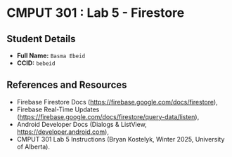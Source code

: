 # CMPUT 301 : Lab 5 - Firestore

## Student Details

- **Full Name:** `Basma Ebeid`
- **CCID:** `bebeid`

## References and Resources

- Firebase Firestore Docs (https://firebase.google.com/docs/firestore),
- Firebase Real-Time Updates (https://firebase.google.com/docs/firestore/query-data/listen), 
- Android Developer Docs (Dialogs & ListView, https://developer.android.com), 
- CMPUT 301 Lab 5 Instructions (Bryan Kostelyk, Winter 2025, University of Alberta).
